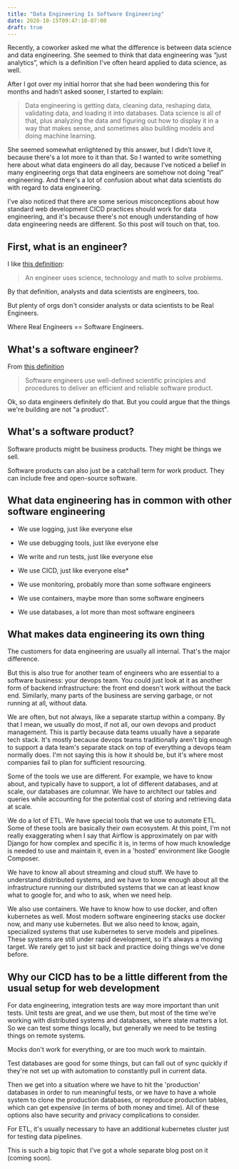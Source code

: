 ```yaml
---
title: "Data Engineering Is Software Engineering"
date: 2020-10-15T09:47:10-07:00
draft: true
---
```


Recently, a coworker asked me what the difference is between data science and data engineering. 
She seemed to think that data engineering was “just analytics”, which is a definition I've often 
heard applied to data science, as well. 

After I got over my initial horror that she had been wondering this for months and hadn’t asked sooner, I started to explain: 

 > Data engineering is getting data, cleaning data, reshaping data, validating data, and loading it into databases. 
 > Data science is all of that, plus analyzing the data and figuring out how to display it in a way that makes sense, 
 and sometimes also building models and doing machine learning. 

She seemed somewhat enlightened by this answer, but I didn’t love it, because there's a lot more to it than that. 
So I wanted to write something here about what data engineers do all day, 
because I’ve noticed a belief in many engineering orgs that data engineers are somehow not doing “real” engineering.
And there's a lot of confusion about what data scientists do with regard to data engineering. 

I've also noticed that there are some serious misconceptions about how standard web development CICD practices should work
for data engineering, and it's because there's not enough understanding of how data engineering needs are different. So this post
will touch on that, too. 

## First, what is an engineer?

I like [this definition](https://www.careerexplorer.com/careers/engineer/): 

> An engineer uses science, technology and math to solve problems.

By that definition, analysts and data scientists are engineers, too. 

But plenty of orgs don't consider analysts or data scientists to be Real Engineers. 

Where Real Engineers == Software Engineers. 

## What's a software engineer?

From [this definition](https://www.thoughtco.com/what-is-software-engineering-958652)

> Software engineers use well-defined scientific principles and procedures to deliver an efficient and reliable software product. 

Ok, so data engineers definitely do that. But you could argue that the things we're building are not "a product". 

## What's a software product?

Software products might be business products. They might be things we sell.

Software products can also just be a catchall term for work product. They can include free and open-source software. 


## What data engineering has in common with other software engineering

- We use logging, just like everyone else

- We use debugging tools, just like everyone else

- We write and run tests, just like everyone else

- We use CICD, just like everyone else*

- We use monitoring, probably more than some software engineers

- We use containers, maybe more than some software engineers

- We use databases, a lot more than most software engineers

## What makes data engineering its own thing

The customers for data engineering are usually all internal. That's the major difference. 

But this is also true for another team of 
engineers who are essential to a software business: your devops team. You could just look at it as another form 
of backend infrastructure: the front end doesn't work without the back end. 
Similarly, many parts of the business are serving garbage, or not running at all, without data. 

We are often, but not always, like a separate startup within a company. 
By that I mean, we usually do most, if not all, our own devops and product management. 
This is partly because data teams usually have a separate tech stack. It's mostly because
devops teams traditionally aren't big enough to support a data team's separate stack
on top of everything a devops team normally does. I'm not saying this is how it should be, 
but it's where most companies fail to plan for sufficient resourcing. 

Some of the tools we use are different. For example, we have to know about, and typically have to support,
a lot of different databases, and at scale, our databases are columnar. We have to architect our tables
and queries while accounting for the potential 
cost of storing and retrieving data at scale. 

We do a lot of ETL. We have special tools that we use to automate
ETL. Some of these tools are basically their own ecosystem. At this point, I'm not 
really exaggerating when I say that Airflow is approximately on par with 
Django for how complex and specific it is, in terms of how much knowledge is needed to use and maintain it, even in a
'hosted' environment like Google Composer. 

We have to know all about streaming and cloud stuff. We have to understand distributed systems, and we have to know 
enough about all the infrastructure running our distributed systems that we can at least know what to google for, 
and who to ask, when we need help. 

We also use containers. We have to know how to use docker, and often kubernetes as well. Most modern
software engineering stacks use docker now, and many use kubernetes. But we also need to know, again, specialized
systems that use kubernetes to serve models and pipelines. These systems are still under rapid development, so 
it's always a moving target. We rarely get to just sit back and practice doing things we've done before. 

## Why our CICD has to be a little different from the usual setup for web development

For data engineering, integration tests are way more important than unit tests. Unit tests are great, 
and we use them, but most of the time we're working with distributed systems and databases, where state matters a lot. 
So we can test some things locally, but generally we need to be testing things on remote systems. 

Mocks don't work for everything, or are too much work to maintain. 

Test databases are good for some things, but can fall out of sync 
quickly if they're not set up with automation to constantly pull in current data. 

Then we get into a situation where we have to hit the 'production' databases in order to run meaningful tests,
or we have to have a whole system to clone the production databases, or reproduce production tables, which can get
expensive (in terms of both money and time). All of these
options also have security and privacy complications to consider. 

For ETL, it's usually necessary to have an additional kubernetes cluster just for testing data pipelines. 

This is such a big topic that I've got a whole separate blog post on it (coming soon).




